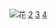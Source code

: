 ![花](http://n.sinaimg.cn/news/1_img/upload/cf3881ab/735/w1000h535/20180418/JaMC-fzihnep3400717.jpg)
[2](/2.md)
[3](/3.md)
[4](/4.md)
